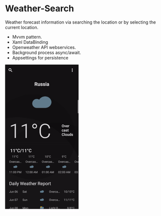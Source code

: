 # Weather-Search
Weather forecast information via searching the location or by selecting the current location.

<ul>
<li>Mvvm pattern.</li>
<li>Xaml DataBinding </li>
<li>Openweather API webservices.</li>
<li>Background process async/await. </li>
<li>Appsettings for persistence </li>



</ul>


![](weather_searchv3.gif)
